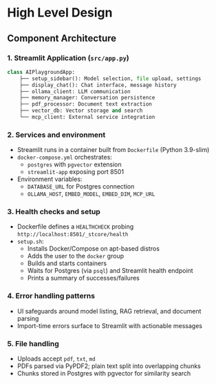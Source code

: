 # High Level Design

## Component Architecture

### 1. Streamlit Application (`src/app.py`)
```python
class AIPlaygroundApp:
    ├── setup_sidebar(): Model selection, file upload, settings
    ├── display_chat(): Chat interface, message history
    ├── ollama_client: LLM communication
    ├── memory_manager: Conversation persistence
    ├── pdf_processor: Document text extraction
    ├── vector_db: Vector storage and search
    └── mcp_client: External service integration
```

### 2. Services and environment
- Streamlit runs in a container built from `Dockerfile` (Python 3.9-slim)
- `docker-compose.yml` orchestrates:
  - `postgres` with `pgvector` extension
  - `streamlit-app` exposing port 8501
- Environment variables:
  - `DATABASE_URL` for Postgres connection
  - `OLLAMA_HOST`, `EMBED_MODEL`, `EMBED_DIM`, `MCP_URL`

### 3. Health checks and setup
- Dockerfile defines a `HEALTHCHECK` probing `http://localhost:8501/_stcore/health`
- `setup.sh`:
  - Installs Docker/Compose on apt-based distros
  - Adds the user to the `docker` group
  - Builds and starts containers
  - Waits for Postgres (via `psql`) and Streamlit health endpoint
  - Prints a summary of successes/failures

### 4. Error handling patterns
- UI safeguards around model listing, RAG retrieval, and document parsing
- Import-time errors surface to Streamlit with actionable messages

### 5. File handling
- Uploads accept `pdf`, `txt`, `md`
- PDFs parsed via PyPDF2; plain text split into overlapping chunks
- Chunks stored in Postgres with pgvector for similarity search
